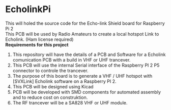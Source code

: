 # EcholinkPi
This will holed the source code for the Echo-link Shield board for Raspberry Pi 2<br>
This PCB will be used by Radio Amateurs to create a local hotspot Link to Echolink. (Ham license required)<br>
<b>Requirements for this project</b><br>
1) This repository will have the details of a PCB and Software for a Echolink comunication PCB with a build in VHF or UHF trancever.<br>
2) This PCB will use the internal Serial interface of the Raspberry PI 2 P5 connector to controle the trancever.<br>
3) The purpose of this board is to generate a VHF / UHF hotspot with [SVXLink] Echolink software on a Raspberry PI 2.<br>
4) This PCB will be designed using Kicad<br>
5) PCB will be developed with SMD components for automated assembly and to reduce cost on construktion.<br>
6) The RF trancever will be a SA828 VHF or UHF module.<br>
